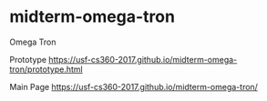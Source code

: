 # midterm-omega-tron
Omega Tron

Prototype
https://usf-cs360-2017.github.io/midterm-omega-tron/prototype.html

Main Page
https://usf-cs360-2017.github.io/midterm-omega-tron/